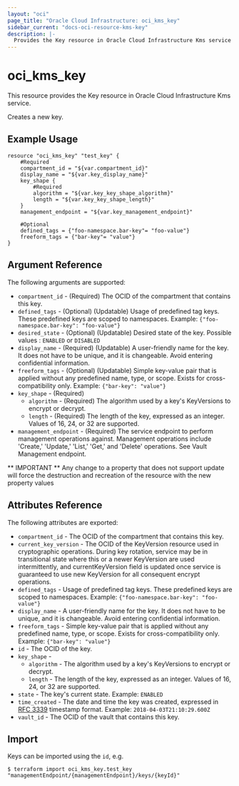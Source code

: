 ```yaml
---
layout: "oci"
page_title: "Oracle Cloud Infrastructure: oci_kms_key"
sidebar_current: "docs-oci-resource-kms-key"
description: |-
  Provides the Key resource in Oracle Cloud Infrastructure Kms service
---
```


# oci_kms_key
This resource provides the Key resource in Oracle Cloud Infrastructure Kms service.

Creates a new key.

## Example Usage

```hcl
resource "oci_kms_key" "test_key" {
	#Required
	compartment_id = "${var.compartment_id}"
	display_name = "${var.key_display_name}"
	key_shape {
		#Required
		algorithm = "${var.key_key_shape_algorithm}"
		length = "${var.key_key_shape_length}"
	}
	management_endpoint = "${var.key_management_endpoint}"

	#Optional
	defined_tags = {"foo-namespace.bar-key"= "foo-value"}
	freeform_tags = {"bar-key"= "value"}
}
```

## Argument Reference

The following arguments are supported:

* `compartment_id` - (Required) The OCID of the compartment that contains this key.
* `defined_tags` - (Optional) (Updatable) Usage of predefined tag keys. These predefined keys are scoped to namespaces. Example: `{"foo-namespace.bar-key": "foo-value"}` 
* `desired_state` - (Optional) (Updatable) Desired state of the key. Possible values : `ENABLED` or `DISABLED`
* `display_name` - (Required) (Updatable) A user-friendly name for the key. It does not have to be unique, and it is changeable. Avoid entering confidential information. 
* `freeform_tags` - (Optional) (Updatable) Simple key-value pair that is applied without any predefined name, type, or scope. Exists for cross-compatibility only. Example: `{"bar-key": "value"}` 
* `key_shape` - (Required) 
	* `algorithm` - (Required) The algorithm used by a key's KeyVersions to encrypt or decrypt.
	* `length` - (Required) The length of the key, expressed as an integer. Values of 16, 24, or 32 are supported. 
* `management_endpoint` - (Required) The service endpoint to perform management operations against. Management operations include 'Create,' 'Update,' 'List,' 'Get,' and 'Delete' operations. See Vault Management endpoint.


** IMPORTANT **
Any change to a property that does not support update will force the destruction and recreation of the resource with the new property values

## Attributes Reference

The following attributes are exported:

* `compartment_id` - The OCID of the compartment that contains this key.
* `current_key_version` - The OCID of the KeyVersion resource used in cryptographic operations. During key rotation, service may be in transitional state where this or a newer KeyVersion are used intermittently, and currentKeyVersion field is updated once service is guaranteed to use new KeyVersion for all consequent encrypt operations. 
* `defined_tags` - Usage of predefined tag keys. These predefined keys are scoped to namespaces. Example: `{"foo-namespace.bar-key": "foo-value"}` 
* `display_name` - A user-friendly name for the key. It does not have to be unique, and it is changeable. Avoid entering confidential information. 
* `freeform_tags` - Simple key-value pair that is applied without any predefined name, type, or scope. Exists for cross-compatibility only. Example: `{"bar-key": "value"}` 
* `id` - The OCID of the key.
* `key_shape` - 
	* `algorithm` - The algorithm used by a key's KeyVersions to encrypt or decrypt.
	* `length` - The length of the key, expressed as an integer. Values of 16, 24, or 32 are supported. 
* `state` - The key's current state.  Example: `ENABLED` 
* `time_created` - The date and time the key was created, expressed in [RFC 3339](https://tools.ietf.org/html/rfc3339) timestamp format.  Example: `2018-04-03T21:10:29.600Z` 
* `vault_id` - The OCID of the vault that contains this key.

## Import

Keys can be imported using the `id`, e.g.

```
$ terraform import oci_kms_key.test_key "managementEndpoint/{managementEndpoint}/keys/{keyId}"
```

